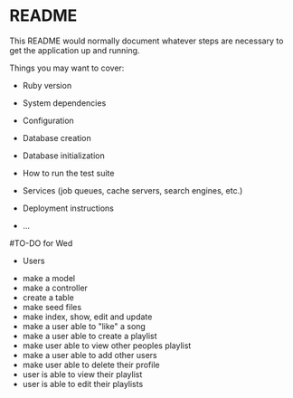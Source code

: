 # README

This README would normally document whatever steps are necessary to get the
application up and running.

Things you may want to cover:

* Ruby version

* System dependencies

* Configuration

* Database creation

* Database initialization

* How to run the test suite

* Services (job queues, cache servers, search engines, etc.)

* Deployment instructions

* ...

#TO-DO for Wed

* Users

- make a model
- make a controller
- create a table
- make seed files
- make index, show, edit and update
- make a user able to "like" a song
- make a user able to create a playlist
- make user able to view other peoples playlist
- make a user able to add other users
- make user able to delete their profile
- user is able to view their playlist
- user is able to edit their playlists
